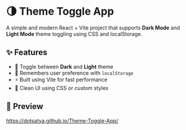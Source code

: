 # 🌗 Theme Toggle App

A simple and modern React + Vite project that supports **Dark Mode** and **Light Mode** theme toggling using CSS and localStorage.

## ✨ Features

- 🔁 Toggle between **Dark** and **Light** theme
- 🧠 Remembers user preference with `localStorage`
- ⚡ Built using Vite for fast performance
- 💅 Clean UI using CSS or custom styles

## 📸 Preview

https://dotsatya.github.io/Theme-Toggle-App/
